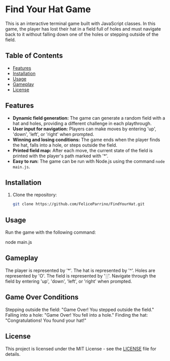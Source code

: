 # Find Your Hat Game

This is an interactive terminal game built with JavaScript classes. In this game, the player has lost their hat in a field full of holes and must navigate back to it without falling down one of the holes or stepping outside of the field.

## Table of Contents
- [Features](#features)
- [Installation](#installation)
- [Usage](#usage)
- [Gameplay](#gameplay)
- [License](#license)

## Features

- **Dynamic field generation:** The game can generate a random field with a hat and holes, providing a different challenge in each playthrough.
- **User input for navigation:** Players can make moves by entering 'up', 'down', 'left', or 'right' when prompted.
- **Winning and losing conditions:** The game ends when the player finds the hat, falls into a hole, or steps outside the field.
- **Printed field map:** After each move, the current state of the field is printed with the player's path marked with '*'.
- **Easy to run:** The game can be run with Node.js using the command `node main.js`.

## Installation

1. Clone the repository:

   ```bash
   git clone https://github.com/FeliceParrino/FindYourHat.git
   
## Usage

Run the game with the following command:

node main.js


## Gameplay

The player is represented by '*'.
The hat is represented by '^'.
Holes are represented by 'O'.
The field is represented by '░'.
Navigate through the field by entering 'up', 'down', 'left', or 'right' when prompted.

## Game Over Conditions
Stepping outside the field: "Game Over! You stepped outside the field."
Falling into a hole: "Game Over! You fell into a hole."
Finding the hat: "Congratulations! You found your hat!"

## License

This project is licensed under the MIT License - see the [LICENSE](LICENSE) file for details.

